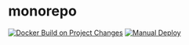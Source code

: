 # monorepo

[![Docker Build on Project Changes](https://github.com/u7chan/monorepo/actions/workflows/docker-build.yml/badge.svg?branch=main)](https://github.com/u7chan/monorepo/actions/workflows/docker-build.yml)
[![Manual Deploy](https://github.com/u7chan/monorepo/actions/workflows/manual-deploy.yml/badge.svg?branch=main)](https://github.com/u7chan/monorepo/actions/workflows/manual-deploy.yml)
